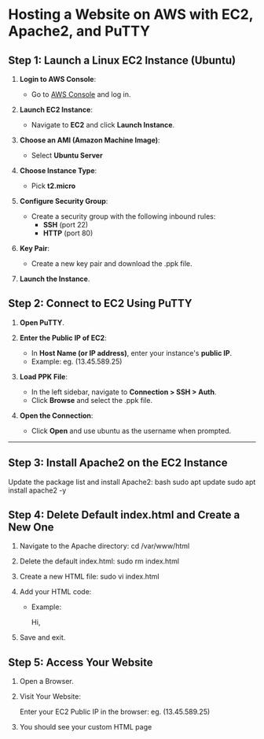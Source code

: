 # Hosting a Website on AWS with EC2, Apache2, and PuTTY

## Step 1: Launch a Linux EC2 Instance (Ubuntu)

1. **Login to AWS Console**:
   - Go to [AWS Console](https://aws.amazon.com/console/) and log in.

2. **Launch EC2 Instance**:
   - Navigate to **EC2** and click **Launch Instance**.

3. **Choose an AMI (Amazon Machine Image)**:
   - Select **Ubuntu Server**

4. **Choose Instance Type**:
   - Pick **t2.micro**

5. **Configure Security Group**:
   - Create a security group with the following inbound rules:
     - **SSH** (port 22)
     - **HTTP** (port 80)

6. **Key Pair**:
   - Create a new key pair and download the .ppk file.

7. **Launch the Instance**.



## Step 2: Connect to EC2 Using PuTTY

1. **Open PuTTY**.

2. **Enter the Public IP of EC2**:
   - In **Host Name (or IP address)**, enter your instance's **public IP**.
   - Example: eg. (13.45.589.25)

3. **Load PPK File**:
   - In the left sidebar, navigate to **Connection > SSH > Auth**.
   - Click **Browse** and select the .ppk file.

4. **Open the Connection**:
   - Click **Open** and use ubuntu as the username when prompted.

---

## Step 3: Install Apache2 on the EC2 Instance

Update the package list and install Apache2:
bash
sudo apt update
sudo apt install apache2 -y


## Step 4: Delete Default index.html and Create a New One
1. Navigate to the Apache directory:
   cd /var/www/html
2. Delete the default index.html:
   sudo rm index.html
3. Create a new HTML file:
   sudo vi index.html
4. Add your HTML code:
   - Example:
   
     <html>
       Hi,
     </html>
  
5. Save and exit.

## Step 5: Access Your Website
1. Open a Browser.

2. Visit Your Website:

   Enter your EC2 Public IP in the browser:
   eg. (13.45.589.25)
3. You should see your custom HTML page

